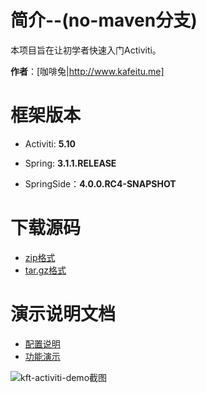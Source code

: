 # 简介--(no-maven分支)

本项目旨在让初学者快速入门Activiti。

**作者**：[咖啡兔|http://www.kafeitu.me]

# 框架版本

* Activiti: **5.10**

* Spring: **3.1.1.RELEASE**

* SpringSide：**4.0.0.RC4-SNAPSHOT** 

# 下载源码

* [zip格式](https://github.com/henryyan/kft-activiti-demo/zipball/no-maven)
* [tar.gz格式](https://github.com/henryyan/kft-activiti-demo/tarball/no-maven)

# 演示说明文档

* [配置说明](https://github.com/henryyan/kft-activiti-demo/wiki/%E9%85%8D%E7%BD%AE%E8%AF%B4%E6%98%8E)
* [功能演示](https://github.com/henryyan/kft-activiti-demo/wiki/%E5%8A%9F%E8%83%BD%E6%BC%94%E7%A4%BA)
 
![kft-activiti-demo截图](http://www.kafeitu.me/files/2012/05/kft-activiti-demo.png)

